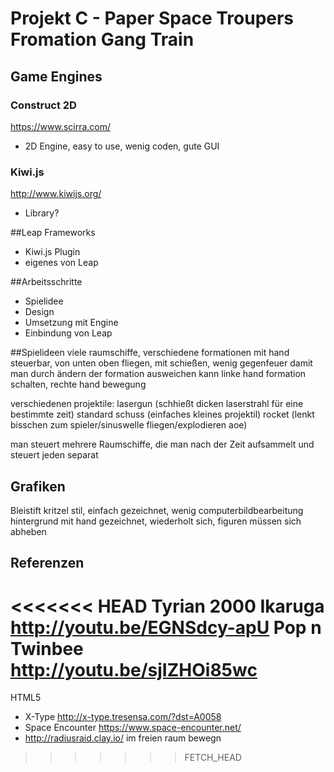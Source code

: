 ﻿# Projekt C - Paper Space Troupers Fromation Gang Train


## Game Engines


### Construct 2D 	
https://www.scirra.com/
* 2D Engine, easy to use, wenig coden, gute GUI

### Kiwi.js		
http://www.kiwijs.org/
* Library? 

##Leap Frameworks
* Kiwi.js Plugin
* eigenes von Leap

##Arbeitsschritte
* Spielidee
* Design
* Umsetzung mit Engine
* Einbindung von Leap

##Spielideen
viele raumschiffe, verschiedene formationen mit hand steuerbar, von unten
oben fliegen, mit schießen, wenig gegenfeuer damit man durch ändern der
formation ausweichen kann
linke hand formation schalten, rechte hand bewegung

verschiedenen projektile: lasergun (schhießt dicken laserstrahl für eine
bestimmte zeit)
standard schuss (einfaches kleines projektil)
rocket (lenkt bisschen zum spieler/sinuswelle fliegen/explodieren aoe)

man steuert mehrere Raumschiffe, die man nach der Zeit aufsammelt und steuert
jeden separat

## Grafiken

Bleistift kritzel stil, einfach gezeichnet, wenig computerbildbearbeitung
hintergrund mit hand gezeichnet, wiederholt sich, figuren müssen sich
abheben

## Referenzen

<<<<<<< HEAD
Tyrian 2000
Ikaruga http://youtu.be/EGNSdcy-apU
Pop n Twinbee http://youtu.be/sjIZHOi85wc
=======
HTML5
* X-Type http://x-type.tresensa.com/?dst=A0058
* Space Encounter https://www.space-encounter.net/
* http://radiusraid.clay.io/ im freien raum bewegn
>>>>>>> FETCH_HEAD
